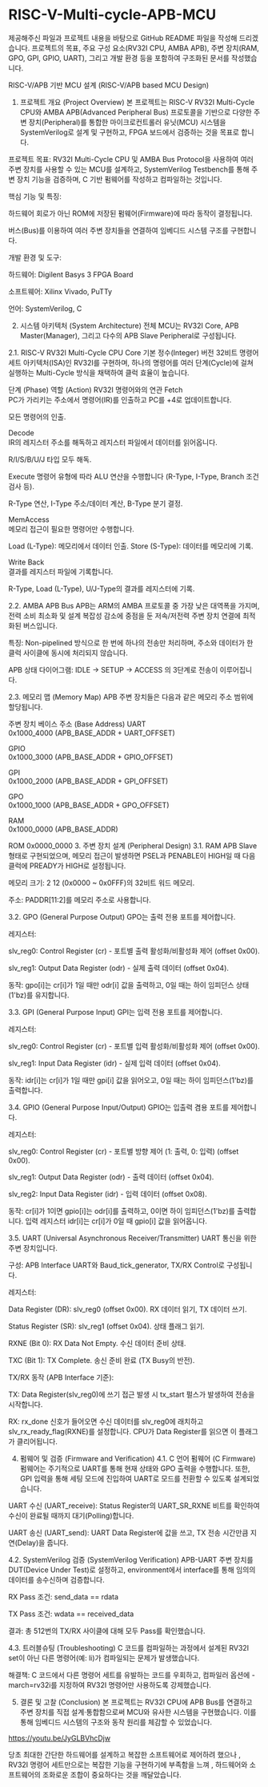 # RISC-V-Multi-cycle-APB-MCU


제공해주신 파일과 프로젝트 내용을 바탕으로 GitHub README 파일을 작성해 드리겠습니다. 프로젝트의 목표, 주요 구성 요소(RV32I CPU, AMBA APB), 주변 장치(RAM, GPO, GPI, GPIO, UART), 그리고 개발 환경 등을 포함하여 구조화된 문서를 작성했습니다.

RISC-V/APB 기반 MCU 설계 (RISC-V/APB based MCU Design)
1. 프로젝트 개요 (Project Overview)
본 프로젝트는 RISC-V RV32I Multi-Cycle CPU와 AMBA APB(Advanced Peripheral Bus) 프로토콜을 기반으로 다양한 주변 장치(Peripheral)를 통합한 마이크로컨트롤러 유닛(MCU) 시스템을 SystemVerilog로 설계 및 구현하고, FPGA 보드에서 검증하는 것을 목표로 합니다.



프로젝트 목표: RV32I Multi-Cycle CPU 및 AMBA Bus Protocol을 사용하여 여러 주변 장치를 사용할 수 있는 MCU를 설계하고, SystemVerilog Testbench를 통해 주변 장치 기능을 검증하며, C 기반 펌웨어를 작성하고 컴파일하는 것입니다.

핵심 기능 및 특징:

하드웨어 회로가 아닌 ROM에 저장된 펌웨어(Firmware)에 따라 동작이 결정됩니다.


버스(Bus)를 이용하여 여러 주변 장치들을 연결하여 임베디드 시스템 구조를 구현합니다.



개발 환경 및 도구:


하드웨어: Digilent Basys 3 FPGA Board 


소프트웨어: Xilinx Vivado, PuTTy 


언어: SystemVerilog, C 

2. 시스템 아키텍처 (System Architecture)
전체 MCU는 RV32I Core, APB Master(Manager), 그리고 다수의 APB Slave Peripheral로 구성됩니다.





2.1. RISC-V RV32I Multi-Cycle CPU Core
기본 정수(Integer) 버전 32비트 명령어 세트 아키텍처(ISA)인 RV32I를 구현하며, 하나의 명령어를 여러 단계(Cycle)에 걸쳐 실행하는 Multi-Cycle 방식을 채택하여 클럭 효율이 높습니다.

단계 (Phase)	역할 (Action)	RV32I 명령어와의 연관
Fetch	
PC가 가리키는 주소에서 명령어(IR)를 인출하고 PC를 +4로 업데이트합니다.

모든 명령어의 인출.

Decode	
IR의 레지스터 주소를 해독하고 레지스터 파일에서 데이터를 읽어옵니다.

R/I/S/B/U/J 타입 모두 해독.

Execute	
명령어 유형에 따라 ALU 연산을 수행합니다 (R-Type, I-Type, Branch 조건 검사 등).

R-Type 연산, I-Type 주소/데이터 계산, B-Type 분기 결정.

MemAccess	
메모리 접근이 필요한 명령어만 수행합니다.

Load (L-Type): 메모리에서 데이터 인출. Store (S-Type): 데이터를 메모리에 기록.

Write Back	
결과를 레지스터 파일에 기록합니다.

R-Type, Load (L-Type), U/J-Type의 결과를 레지스터에 기록.

2.2. AMBA APB Bus
APB는 ARM의 AMBA 프로토콜 중 가장 낮은 대역폭을 가지며, 전력 소비 최소화 및 설계 복잡성 감소에 중점을 둔 저속/저전력 주변 장치 연결에 최적화된 버스입니다.


특징: Non-pipelined 방식으로 한 번에 하나의 전송만 처리하며, 주소와 데이터가 한 클럭 사이클에 동시에 처리되지 않습니다.


APB 상태 다이어그램: IDLE → SETUP → ACCESS 의 3단계로 전송이 이루어집니다.




2.3. 메모리 맵 (Memory Map)
APB 주변 장치들은 다음과 같은 메모리 주소 범위에 할당됩니다.


주변 장치	베이스 주소 (Base Address)
UART		
0x1000_4000 (APB_BASE_ADDR + UART_OFFSET) 





GPIO		
0x1000_3000 (APB_BASE_ADDR + GPIO_OFFSET) 



GPI		
0x1000_2000 (APB_BASE_ADDR + GPI_OFFSET) 



GPO		
0x1000_1000 (APB_BASE_ADDR + GPO_OFFSET) 



RAM		
0x1000_0000 (APB_BASE_ADDR) 


ROM	0x0000_0000
3. 주변 장치 설계 (Peripheral Design)
3.1. RAM
APB Slave 형태로 구현되었으며, 메모리 접근이 발생하면 PSEL과 PENABLE이 HIGH일 때 다음 클럭에 PREADY가 HIGH로 설정됩니다.


메모리 크기: 2 
12
  (0x0000 ~ 0x0FFF)의 32비트 워드 메모리.


주소: PADDR[11:2]를 메모리 주소로 사용합니다.

3.2. GPO (General Purpose Output)
GPO는 출력 전용 포트를 제어합니다.

레지스터:


slv_reg0: Control Register (cr) - 포트별 출력 활성화/비활성화 제어 (offset 0x00).





slv_reg1: Output Data Register (odr) - 실제 출력 데이터 (offset 0x04).




동작: gpo[i]는 cr[i]가 1일 때만 odr[i] 값을 출력하고, 0일 때는 하이 임피던스 상태(1'bz)를 유지합니다.

3.3. GPI (General Purpose Input)
GPI는 입력 전용 포트를 제어합니다.

레지스터:


slv_reg0: Control Register (cr) - 포트별 입력 활성화/비활성화 제어 (offset 0x00).





slv_reg1: Input Data Register (idr) - 실제 입력 데이터 (offset 0x04).



동작: idr[i]는 cr[i]가 1일 때만 gpi[i] 값을 읽어오고, 0일 때는 하이 임피던스(1'bz)를 출력합니다.

3.4. GPIO (General Purpose Input/Output)
GPIO는 입출력 겸용 포트를 제어합니다.

레지스터:


slv_reg0: Control Register (cr) - 포트별 방향 제어 (1: 출력, 0: 입력) (offset 0x00).






slv_reg1: Output Data Register (odr) - 출력 데이터 (offset 0x04).





slv_reg2: Input Data Register (idr) - 입력 데이터 (offset 0x08).


동작: cr[i]가 1이면 gpio[i]는 odr[i]를 출력하고, 0이면 하이 임피던스(1'bz)를 출력합니다. 입력 레지스터 idr[i]는 cr[i]가 0일 때 gpio[i] 값을 읽어옵니다.

3.5. UART (Universal Asynchronous Receiver/Transmitter)
UART 통신을 위한 주변 장치입니다.


구성: APB Interface UART와 Baud_tick_generator, TX/RX Control로 구성됩니다.



레지스터:


Data Register (DR): slv_reg0 (offset 0x00). RX 데이터 읽기, TX 데이터 쓰기.


Status Register (SR): slv_reg1 (offset 0x04). 상태 플래그 읽기.


RXNE (Bit 0): RX Data Not Empty. 수신 데이터 준비 상태.


TXC (Bit 1): TX Complete. 송신 준비 완료 (TX Busy의 반전).



TX/RX 동작 (APB Interface 기준):


TX: Data Register(slv_reg0)에 쓰기 접근 발생 시 tx_start 펄스가 발생하여 전송을 시작합니다.


RX: rx_done 신호가 들어오면 수신 데이터를 slv_reg0에 래치하고 slv_rx_ready_flag(RXNE)를 설정합니다. CPU가 Data Register를 읽으면 이 플래그가 클리어됩니다.

4. 펌웨어 및 검증 (Firmware and Verification)
4.1. C 언어 펌웨어 (C Firmware)
펌웨어는 주기적으로 UART를 통해 현재 상태와 GPO 출력을 수행합니다. 또한, GPI 입력을 통해 세팅 모드에 진입하여 UART로 모드를 전환할 수 있도록 설계되었습니다.



UART 수신 (UART_receive): Status Register의 UART_SR_RXNE 비트를 확인하여 수신이 완료될 때까지 대기(Polling)합니다.



UART 송신 (UART_send): UART Data Register에 값을 쓰고, TX 전송 시간만큼 지연(Delay)을 줍니다.


4.2. SystemVerilog 검증 (SystemVerilog Verification)
APB-UART 주변 장치를 DUT(Device Under Test)로 설정하고, environment에서 interface를 통해 임의의 데이터를 송수신하며 검증합니다.






RX Pass 조건: send_data == rdata 


TX Pass 조건: wdata == received_data 


결과: 총 512번의 TX/RX 사이클에 대해 모두 Pass를 확인했습니다.

4.3. 트러블슈팅 (Troubleshooting)
C 코드를 컴파일하는 과정에서 설계된 RV32I set이 아닌 다른 명령어(예: li)가 컴파일되는 문제가 발생했습니다.



해결책: C 코드에서 다른 명령어 세트를 유발하는 코드를 우회하고, 컴파일러 옵션에 -march=rv32i를 지정하여 RV32I 명령어만 사용하도록 강제했습니다.


5. 결론 및 고찰 (Conclusion)
본 프로젝트는 RV32I CPU에 APB Bus를 연결하고 주변 장치를 직접 설계·통합함으로써 MCU와 유사한 시스템을 구현했습니다. 이를 통해 임베디드 시스템의 구조와 동작 원리를 체감할 수 있었습니다.

https://youtu.be/JyGLBVhcDjw

당초 최대한 간단한 하드웨어를 설계하고 복잡한 소프트웨어로 제어하려 했으나 , RV32I 명령어 세트만으로는 복잡한 기능을 구현하기에 부족함을 느껴 , 하드웨어와 소프트웨어의 조화로운 조합이 중요하다는 것을 깨달았습니다.
